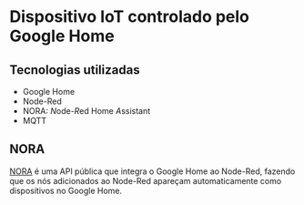 # Dispositivo IoT controlado pelo Google Home

## Tecnologias utilizadas
- Google Home
- Node-Red
- NORA: *N*ode-*R*ed Home *A*ssistant
- MQTT

## NORA

[NORA](https://node-red-google-home.herokuapp.com/) é uma API pública que integra o Google Home ao Node-Red, fazendo que os nós adicionados ao Node-Red apareçam automaticamente como dispositivos no Google Home.